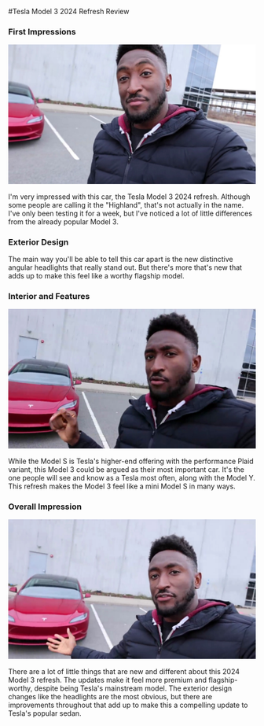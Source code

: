 #Tesla Model 3 2024 Refresh Review

### First Impressions

<img src="00015.jpg"/>

I'm very impressed with this car, the Tesla Model 3 2024 refresh. Although some people are calling it the "Highland", that's not actually in the name. I've only been testing it for a week, but I've noticed a lot of little differences from the already popular Model 3.

### Exterior Design

The main way you'll be able to tell this car apart is the new distinctive angular headlights that really stand out. But there's more that's new that adds up to make this feel like a worthy flagship model.

### Interior and Features

<img src="00030.jpg"/>

While the Model S is Tesla's higher-end offering with the performance Plaid variant, this Model 3 could be argued as their most important car. It's the one people will see and know as a Tesla most often, along with the Model Y. This refresh makes the Model 3 feel like a mini Model S in many ways.

### Overall Impression

<img src="00045.jpg"/>

There are a lot of little things that are new and different about this 2024 Model 3 refresh. The updates make it feel more premium and flagship-worthy, despite being Tesla's mainstream model. The exterior design changes like the headlights are the most obvious, but there are improvements throughout that add up to make this a compelling update to Tesla's popular sedan.